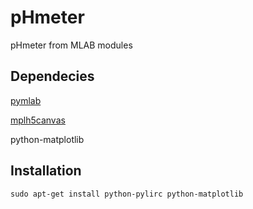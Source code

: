 # pHmeter
pHmeter from MLAB modules

## Dependecies

[pymlab](https://github.com/MLAB-project/pymlab)

[mplh5canvas](https://pypi.python.org/pypi/mplh5canvas)

python-matplotlib


## Installation

    sudo apt-get install python-pylirc python-matplotlib


